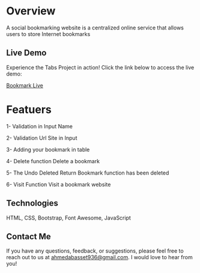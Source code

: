 # Overview
A social bookmarking website is a centralized online service that allows users to store Internet bookmarks

## Live Demo
Experience the Tabs Project in action! Click the link below to access the live demo:

[Bookmark Live](https://ahmedbm98.github.io/Bookmark/)

# Featuers
  1- Validation in Input Name
  
  2- Validation Url Site in Input
  
  3- Adding your bookmark in table
  
  4- Delete function Delete a bookmark
  
  5- The Undo Deleted Return Bookmark function has been deleted

  6- Visit Function Visit a bookmark website  
  
## Technologies
HTML, CSS, Bootstrap, Font Awesome, JavaScript

## Contact Me
If you have any questions, feedback, or suggestions, please feel free to reach out to us at ahmedabasset936@gmail.com. I would love to hear from you!
